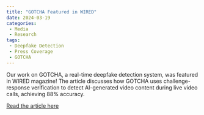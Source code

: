 ```yaml
---
title: "GOTCHA Featured in WIRED"
date: 2024-03-19
categories:
 - Media
 - Research
tags:
 - Deepfake Detection
 - Press Coverage 
 - GOTCHA
---
```


Our work on GOTCHA, a real-time deepfake detection system, was featured in WIRED magazine! The article discusses how GOTCHA uses challenge-response verification to detect AI-generated video content during live video calls, achieving 88% accuracy. 

[Read the article here](https://www.wired.com/story/real-time-video-deepfake-scams-reality-defender/)